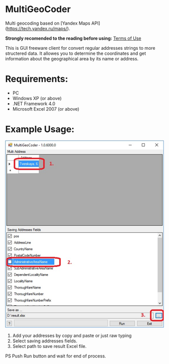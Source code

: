 # MultiGeoCoder
Multi geocoding based on [Yandex Maps API] (https://tech.yandex.ru/maps/).

**Strongly recomended to the reading before using:** [Terms of Use](https://yandex.com/legal/maps_api/)

This is GUI freeware client for convert regular addresses strings to more structered data.
It allowes you to determine the coordinates and get information about the geographical area by its name or address.

# Requirements:
 * PC
 * Windows XP (or above)
 * .NET Framework 4.0
 * Microsoft Excel 2007 (or above)
 
# Example Usage:

![Screenshot01](https://github.com/postcolour/MultiGeoCoder/blob/master/docs/screenshot_01.jpg)

1. Add your addresses by copy and paste or just raw typing
2. Select saving addresses fields.
3. Select path to save result Excel file.

PS Push Run button and wait for end of process.
